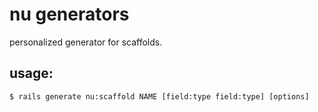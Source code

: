 # nu generators

personalized generator for scaffolds.

## usage:

`$ rails generate nu:scaffold NAME [field:type field:type] [options]`
